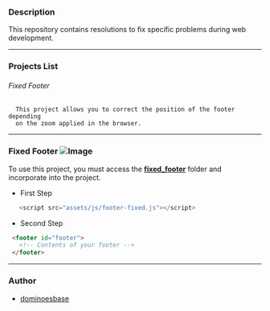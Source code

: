 ### Description

This repository contains resolutions to fix specific problems during web development.
___

### Projects List

   ###### Fixed Footer  
      This project allows you to correct the position of the footer depending 
      on the zoom applied in the browser. 
___

### Fixed Footer ![Image](https://img.shields.io/pypi/status/Django.svg)

   To use this project, you must access the **[fixed_footer](https://github.com/dominoesbase/WebDevelopment/tree/master/fixed_footer)** folder and incorporate into the project.
   + First Step
   ```javascript
      <script src="assets/js/footer-fixed.js"></script>
   ``` 
   + Second Step
   ```html
    <footer id="footer">
      <!-- Contents of your footer -->
    </footer>
   ```
___

### Author

* [dominoesbase](https://twitter.com/jorgedominoes)
